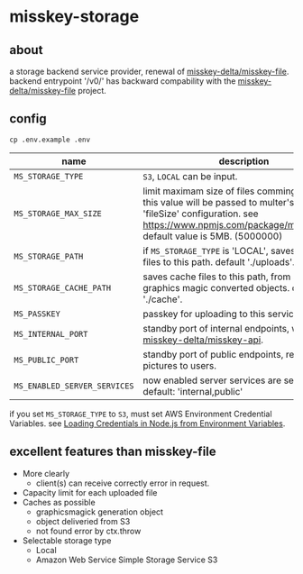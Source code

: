 misskey-storage
===

about
---

a storage backend service provider, renewal of [misskey-delta/misskey-file](https://github.com/misskey-delta/misskey-file).
backend entrypoint '/v0/' has backward compability with the [misskey-delta/misskey-file](https://github.com/misskey-delta/misskey-file) project.

config
---
```
cp .env.example .env
```

name|description
--|--
`MS_STORAGE_TYPE`|`S3`, `LOCAL` can be input.
`MS_STORAGE_MAX_SIZE`|limit maximam size of files comming uploaded. this value will be passed to multer's limit 'fileSize' configuration. see https://www.npmjs.com/package/multer#limits. default value is 5MB. (5000000)
`MS_STORAGE_PATH`|if `MS_STORAGE_TYPE` is 'LOCAL', saves uploaded files to this path. default './uploads'.
`MS_STORAGE_CACHE_PATH`|saves cache files to this path, from S3 objects, graphics magic converted objects. default './cache'.
`MS_PASSKEY`|passkey for uploading to this service.
`MS_INTERNAL_PORT`|standby port of internal endpoints, work with [misskey-delta/misskey-api](https://github.com/misskey-delta/misskey-api).
`MS_PUBLIC_PORT`|standby port of public endpoints, return pictures to users.
`MS_ENABLED_SERVER_SERVICES`|now enabled server services are selectable. default: 'internal,public'

if you set `MS_STORAGE_TYPE` to `S3`, must set AWS Environment Credential Variables. see [Loading Credentials in Node.js from Environment Variables](http://docs.aws.amazon.com/sdk-for-javascript/v2/developer-guide/loading-node-credentials-environment.html).

excellent features than misskey-file
---
+ More clearly
  * client(s) can receive correctly error in request.
+ Capacity limit for each uploaded file
+ Caches as possible
  * graphicsmagick generation object
  * object deliveried from S3
  * not found error by ctx.throw
+ Selectable storage type
  * Local
  * Amazon Web Service Simple Storage Service S3

